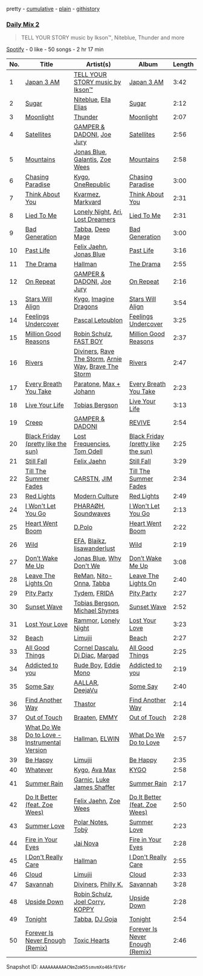 pretty - [cumulative](/playlists/cumulative/37i9dQZF1E3aggHoBbHSXE.md) - [plain](/playlists/plain/37i9dQZF1E3aggHoBbHSXE) - [githistory](https://github.githistory.xyz/mdn522/spotify-playlist-archive/blob/main/playlists/plain/37i9dQZF1E3aggHoBbHSXE)

### [Daily Mix 2](https://open.spotify.com/playlist/37i9dQZF1E3aggHoBbHSXE)

> TELL YOUR STORY music by Ikson™, Niteblue, Thunder and more

[Spotify](https://open.spotify.com/user/spotify) - 0 like - 50 songs - 2 hr 17 min

| No. | Title | Artist(s) | Album | Length |
|---|---|---|---|---|
| 1 | [Japan 3 AM](https://open.spotify.com/track/4IAWwW8zO9aQQaJUSusWE7) | [TELL YOUR STORY music by Ikson™](https://open.spotify.com/artist/1nJGnf3lzw1sC34D6P8i4I) | [Japan 3 AM](https://open.spotify.com/album/0rYmNVhl7J3BLALEl20Qsn) | 3:42 |
| 2 | [Sugar](https://open.spotify.com/track/7osOLs23Dmnz6eOGk8eZoN) | [Niteblue](https://open.spotify.com/artist/16LeQrs9jKCO8owOMQsJmM), [Ella Elias](https://open.spotify.com/artist/7JmeZM8ls7al9MP6pAnXWi) | [Sugar](https://open.spotify.com/album/4YtkrCGLBQgZdi8NzIAo3m) | 2:12 |
| 3 | [Moonlight](https://open.spotify.com/track/3BXXFBcWJW3su1sodrywxL) | [Thunder](https://open.spotify.com/artist/0LnP8n2mREw2UvRL00TJqt) | [Moonlight](https://open.spotify.com/album/68u0ZhWzY2lw8Jj1rerGxY) | 2:07 |
| 4 | [Satellites](https://open.spotify.com/track/6sWsJFiZ7LJm6BqHCpy46V) | [GAMPER & DADONI](https://open.spotify.com/artist/6HQ6vf4AloXyVNdyJhrX1J), [Joe Jury](https://open.spotify.com/artist/6CfdbVxJuo31StQ21ffOer) | [Satellites](https://open.spotify.com/album/0n5qFNQKmEvR2midexvkfy) | 2:56 |
| 5 | [Mountains](https://open.spotify.com/track/5JqTe36RFGJ1wdYBma0cZ7) | [Jonas Blue](https://open.spotify.com/artist/1HBjj22wzbscIZ9sEb5dyf), [Galantis](https://open.spotify.com/artist/4sTQVOfp9vEMCemLw50sbu), [Zoe Wees](https://open.spotify.com/artist/03d2mJXSMtuPI0nIvLnhoS) | [Mountains](https://open.spotify.com/album/2pgyKAkm9xy1CtxjLusURR) | 2:58 |
| 6 | [Chasing Paradise](https://open.spotify.com/track/0xSjAuPhm9tJXX2nRt2Avv) | [Kygo](https://open.spotify.com/artist/23fqKkggKUBHNkbKtXEls4), [OneRepublic](https://open.spotify.com/artist/5Pwc4xIPtQLFEnJriah9YJ) | [Chasing Paradise](https://open.spotify.com/album/6WgNtisaBfx6HlMGFDltTK) | 3:00 |
| 7 | [Think About You](https://open.spotify.com/track/3wmDowBgWG12G7TlZotwR2) | [Kvarmez](https://open.spotify.com/artist/5FTxWvOtpmLi3xmAiSWVoS), [Markvard](https://open.spotify.com/artist/6T5HsXQfkZAYRdytUcvd0U) | [Think About You](https://open.spotify.com/album/1ujKXDnB7Q9QTt1pficyOk) | 2:31 |
| 8 | [Lied To Me](https://open.spotify.com/track/5dO6eoFYVSkqtIcwIIAWr5) | [Lonely Night](https://open.spotify.com/artist/5z7pjN7SUEN8nZFOO4MWhx), [Ari](https://open.spotify.com/artist/0V1Q4k9X1xSKiF9JVzRof1), [Lost Dreamers](https://open.spotify.com/artist/19jOvlXvoXs2Crt2RJ0R9B) | [Lied To Me](https://open.spotify.com/album/4AXoL7a5TPU6rktqwBeBgU) | 2:31 |
| 9 | [Bad Generation](https://open.spotify.com/track/13Ik5JDSmUJrqnktO5L8Jn) | [Tabba](https://open.spotify.com/artist/71QfjBjd0okDeICcxMhf9C), [Deep Mage](https://open.spotify.com/artist/0MR7IMVJ0cdWJBivbwRr4A) | [Bad Generation](https://open.spotify.com/album/41N5fUw15CDj7L7HiAVc6P) | 3:00 |
| 10 | [Past Life](https://open.spotify.com/track/4yc0wKwKXGkx9Vqc42MIFy) | [Felix Jaehn](https://open.spotify.com/artist/4bL2B6hmLlMWnUEZnorEtG), [Jonas Blue](https://open.spotify.com/artist/1HBjj22wzbscIZ9sEb5dyf) | [Past Life](https://open.spotify.com/album/0vJYeZ82yiEUvuGBDMoqwL) | 3:16 |
| 11 | [The Drama](https://open.spotify.com/track/7t8tewLKbGpzb1hNXmlEuM) | [Hallman](https://open.spotify.com/artist/6lQbKezHkug0aJSkAjYYO5) | [The Drama](https://open.spotify.com/album/1xQq2d2Z9a0JVYu0QEhh7t) | 2:55 |
| 12 | [On Repeat](https://open.spotify.com/track/0HGpMpt4OrGUtdHq8dVuPN) | [GAMPER & DADONI](https://open.spotify.com/artist/6HQ6vf4AloXyVNdyJhrX1J), [Joe Jury](https://open.spotify.com/artist/6CfdbVxJuo31StQ21ffOer) | [On Repeat](https://open.spotify.com/album/7ybQ2Vblnsi7QomG9AJtmF) | 2:16 |
| 13 | [Stars Will Align](https://open.spotify.com/track/5REMa10O4aA2mLtYyflWxs) | [Kygo](https://open.spotify.com/artist/23fqKkggKUBHNkbKtXEls4), [Imagine Dragons](https://open.spotify.com/artist/53XhwfbYqKCa1cC15pYq2q) | [Stars Will Align](https://open.spotify.com/album/5q923PscX4aJaonXBWTDcj) | 3:54 |
| 14 | [Feelings Undercover](https://open.spotify.com/track/1zgGdPiM1kiouVwU3wpgQK) | [Pascal Letoublon](https://open.spotify.com/artist/0oXTS2yHUnuji1R7kc9J9a) | [Feelings Undercover](https://open.spotify.com/album/6BJY2gwDrLqBNrQrEa8jcs) | 3:25 |
| 15 | [Million Good Reasons](https://open.spotify.com/track/2dQZBkS0imJIezf1C7Dl73) | [Robin Schulz](https://open.spotify.com/artist/3t5xRXzsuZmMDkQzgOX35S), [FAST BOY](https://open.spotify.com/artist/56Qz2XwGj7FxnNKrfkWjnb) | [Million Good Reasons](https://open.spotify.com/album/3UpwS93J7Rcr18wwKzXYvT) | 2:37 |
| 16 | [Rivers](https://open.spotify.com/track/0lkygqhrrxLn4bbHMiNv9m) | [Diviners](https://open.spotify.com/artist/22lnnGKlaDxk8sfzCNRJuA), [Rave The Storm](https://open.spotify.com/artist/3QTfWGqj5EJ029w8ExpOli), [Arnie Way](https://open.spotify.com/artist/5cHBng7fvXk2Ea8UcyR5ct), [Brave The Storm](https://open.spotify.com/artist/6DPd6AkhKbj2qYKHULOU77) | [Rivers](https://open.spotify.com/album/0t5QVCJE5oTgwbWAe8Wvri) | 2:47 |
| 17 | [Every Breath You Take](https://open.spotify.com/track/16Q2JFTpFE8Exmv3d3qvDG) | [Paratone](https://open.spotify.com/artist/0ClVe54tk9xP1FBVdFWnWi), [Max + Johann](https://open.spotify.com/artist/7tUuueEA6DzbvvHmDy79Ow) | [Every Breath You Take](https://open.spotify.com/album/6aNJ0M7ssNkJUMRIfyclAb) | 2:23 |
| 18 | [Live Your Life](https://open.spotify.com/track/6VuAv3bQUSJjOJPLdjKMU1) | [Tobias Bergson](https://open.spotify.com/artist/0OaBO8SytZzvzAO3NOWiv3) | [Live Your Life](https://open.spotify.com/album/5BgxZbvz0Ip43CjeyJPrdw) | 3:13 |
| 19 | [Creep](https://open.spotify.com/track/6KtHzurc7we1i8WbdbDpJD) | [GAMPER & DADONI](https://open.spotify.com/artist/6HQ6vf4AloXyVNdyJhrX1J) | [REVIVE](https://open.spotify.com/album/6Ql8aJONGxDEyStRBOLVYK) | 2:54 |
| 20 | [Black Friday \(pretty like the sun\)](https://open.spotify.com/track/4MSj19TwYBLgDFj3ddEeco) | [Lost Frequencies](https://open.spotify.com/artist/7f5Zgnp2spUuuzKplmRkt7), [Tom Odell](https://open.spotify.com/artist/2txHhyCwHjUEpJjWrEyqyX) | [Black Friday \(pretty like the sun\)](https://open.spotify.com/album/4CAe3r1nsTTAjGcWqGZbAr) | 2:25 |
| 21 | [Still Fall](https://open.spotify.com/track/3JG1pGENyNtrVyPd1VPhN4) | [Felix Jaehn](https://open.spotify.com/artist/4bL2B6hmLlMWnUEZnorEtG) | [Still Fall](https://open.spotify.com/album/74e6pSi6iXw7TMut1Utb0f) | 3:29 |
| 22 | [Till The Summer Fades](https://open.spotify.com/track/1OGwgCtcjVJQAbZvVChEZF) | [CARSTN](https://open.spotify.com/artist/3Wb1mXnd1hXkGwys5m54YC), [JIM](https://open.spotify.com/artist/5ahYpnzCN3IMzBCFqwnKfr) | [Till The Summer Fades](https://open.spotify.com/album/7uRqoPcaqkP89JLtHhdtUi) | 2:34 |
| 23 | [Red Lights](https://open.spotify.com/track/6ZkWZ39oHQqU2VY4dXA6To) | [Modern Culture](https://open.spotify.com/artist/0Z7fLEbrUz9oFSh6sQTDAp) | [Red Lights](https://open.spotify.com/album/1hPLRUfnpjvpRaA8hOU2jP) | 2:49 |
| 24 | [I Won't Let You Go](https://open.spotify.com/track/6cCEeEs9JA5OI81XaM9RRv) | [PHARAØH](https://open.spotify.com/artist/5SHDLpahWqSLc0qhuGpS3f), [Soundwaves](https://open.spotify.com/artist/56BMviGiJkpclgY1dCJmcK) | [I Won't Let You Go](https://open.spotify.com/album/15pQByQw3CKTeHKG7VMYpW) | 2:13 |
| 25 | [Heart Went Boom](https://open.spotify.com/track/0nu2H3Bi9Nd9bL8jgOOWQa) | [D.Polo](https://open.spotify.com/artist/4PQtlNyUdOcwWl8VGWPcKB) | [Heart Went Boom](https://open.spotify.com/album/2Kf8v2OZgNMy8pjawXePh1) | 2:22 |
| 26 | [Wild](https://open.spotify.com/track/7FjgEvwp2auTqXFwZfmvwJ) | [EFA](https://open.spotify.com/artist/1Xg5tMFTyvI9QTMVltBcjy), [Blaikz](https://open.spotify.com/artist/0uqlT7M0lAL931lCyQLkde), [lisawanderlust](https://open.spotify.com/artist/73mCiGGnWwrRiUQBCaj8DF) | [Wild](https://open.spotify.com/album/3HjOVIz6qvuTBrOMWJIeel) | 2:19 |
| 27 | [Don’t Wake Me Up](https://open.spotify.com/track/3LEgGAl9zLcQWGTp7ptqtQ) | [Jonas Blue](https://open.spotify.com/artist/1HBjj22wzbscIZ9sEb5dyf), [Why Don't We](https://open.spotify.com/artist/2jnIB6XdLvnJUeNTy5A0J2) | [Don’t Wake Me Up](https://open.spotify.com/album/6ydP9IJkzpippCnXf2bpNs) | 3:08 |
| 28 | [Leave The Lights On](https://open.spotify.com/track/4DQWWC73wowRF1ygTwJ0pz) | [ReMan](https://open.spotify.com/artist/1dLHiu9aDXqtHzF5MLyUeR), [Nito\-Onna](https://open.spotify.com/artist/79GiwayvvpyZVErpH6BLsY), [Tabba](https://open.spotify.com/artist/71QfjBjd0okDeICcxMhf9C) | [Leave The Lights On](https://open.spotify.com/album/0NXPQHQvidHTqNaRBOSK1I) | 2:40 |
| 29 | [Pity Party](https://open.spotify.com/track/67ZUgEDE53KjzGIrzD7ps3) | [Tydem](https://open.spotify.com/artist/296OMSDXY07ucbNzwkIolZ), [FRIDA](https://open.spotify.com/artist/0Yl3oq30sTn7nopIGWW53p) | [Pity Party](https://open.spotify.com/album/74tjVZnwM9A1FtWhqWgcoa) | 2:27 |
| 30 | [Sunset Wave](https://open.spotify.com/track/3kD8Ed75AXHuzNmny7BUiO) | [Tobias Bergson](https://open.spotify.com/artist/0OaBO8SytZzvzAO3NOWiv3), [Michael Shynes](https://open.spotify.com/artist/1hoLjrdiXJoP9abACQNgx3) | [Sunset Wave](https://open.spotify.com/album/6g6IczQEJIyuG8QVKLEg6k) | 2:52 |
| 31 | [Lost Your Love](https://open.spotify.com/track/6CuISNgSkIsZYU1H1COjqw) | [Rammor](https://open.spotify.com/artist/73147xL7gw2ilXfbVPzTuw), [Lonely Night](https://open.spotify.com/artist/5z7pjN7SUEN8nZFOO4MWhx) | [Lost Your Love](https://open.spotify.com/album/5Hj66Z2Mj6Jjf8x3EGtRRD) | 3:23 |
| 32 | [Beach](https://open.spotify.com/track/5NjRMR7ecaQGEKMoZx4gbl) | [Limujii](https://open.spotify.com/artist/5wwtmRZaH7K74BXtobQ7tq) | [Beach](https://open.spotify.com/album/21wPLYNzKWc8Q6oa7CpYAh) | 2:27 |
| 33 | [All Good Things](https://open.spotify.com/track/3a7sdvMzjQwUjC12Aampe0) | [Cornel Dascalu](https://open.spotify.com/artist/7632rJnVLRDlmFAVaCfXNc), [Dj Diac](https://open.spotify.com/artist/2OHXRrSozCFXJZ8xiiobvE), [Margad](https://open.spotify.com/artist/0q9Rikyw58WDoqfQpp70kM) | [All Good Things](https://open.spotify.com/album/6eNO1sDBK8mXdqzH1K6kwM) | 2:25 |
| 34 | [Addicted to you](https://open.spotify.com/track/66KEpl7ptVOHcPgiYSbquV) | [Rude Boy](https://open.spotify.com/artist/4NQvePuasynNT9hYGdLdEI), [Eddie Mono](https://open.spotify.com/artist/7GOabzw3suXgKSSd7VLWnF) | [Addicted to you](https://open.spotify.com/album/3YvDTflDQPrd6VBBdX0jfQ) | 2:19 |
| 35 | [Some Say](https://open.spotify.com/track/0E2c1RmERzzZsLsDezWV2l) | [AALLAR](https://open.spotify.com/artist/0Zo4tbJKj4xYiidcaYRtz1), [DeejaVu](https://open.spotify.com/artist/3mvjFFkdgBRCeaSu51XM30) | [Some Say](https://open.spotify.com/album/0EmGB2Iq0xXoYnfgVH3Obx) | 2:40 |
| 36 | [Find Another Way](https://open.spotify.com/track/4LwehQ7QoNqlddC7HjmISU) | [Thastor](https://open.spotify.com/artist/4PmVPdsYRDdEzeK1jYCMVD) | [Find Another Way](https://open.spotify.com/album/6mfhVUCvIdiaBKKPM1Ij5k) | 2:14 |
| 37 | [Out of Touch](https://open.spotify.com/track/68j2vMJIyiabD4gOPGrGWE) | [Braaten](https://open.spotify.com/artist/0odPXKGYqtTpiWJFBhqyVB), [EMMY](https://open.spotify.com/artist/4rrI3dKjmTOzRZvOwOWOlu) | [Out of Touch](https://open.spotify.com/album/2oOtyCXzKaIyADn4TKmCE0) | 2:28 |
| 38 | [What Do We Do to Love \- Instrumental Version](https://open.spotify.com/track/6bnhbZLGMAu9zYrfeKk35F) | [Hallman](https://open.spotify.com/artist/6lQbKezHkug0aJSkAjYYO5), [ELWIN](https://open.spotify.com/artist/10S05PcIDD0jYe0GTS1272) | [What Do We Do to Love](https://open.spotify.com/album/40lHJ587Apo5Rw1wl6Vn9N) | 2:57 |
| 39 | [Be Happy](https://open.spotify.com/track/5X3Z3Z1r67CoEgaYFR22Cx) | [Limujii](https://open.spotify.com/artist/5wwtmRZaH7K74BXtobQ7tq) | [Be Happy](https://open.spotify.com/album/1to2Ll2eckClnMOVqbB0sF) | 2:35 |
| 40 | [Whatever](https://open.spotify.com/track/4rTPLtqJxa4UtCBkdMwSp6) | [Kygo](https://open.spotify.com/artist/23fqKkggKUBHNkbKtXEls4), [Ava Max](https://open.spotify.com/artist/4npEfmQ6YuiwW1GpUmaq3F) | [KYGO](https://open.spotify.com/album/5BrjR0P59l9SsbODztqs3q) | 2:58 |
| 41 | [Summer Rain](https://open.spotify.com/track/6Vw9mTodaSGMrVJMtcikGZ) | [Garnic](https://open.spotify.com/artist/3MgJmPTPtbAPvxiFQHxEGi), [Luke James Shaffer](https://open.spotify.com/artist/5rhcXbjwP1pnyqjlNo4AoP) | [Summer Rain](https://open.spotify.com/album/0ch4biUO2VZCzztFCZLZdn) | 2:17 |
| 42 | [Do It Better \(feat\. Zoe Wees\)](https://open.spotify.com/track/1kwHrBWAlucOE57lWugotk) | [Felix Jaehn](https://open.spotify.com/artist/4bL2B6hmLlMWnUEZnorEtG), [Zoe Wees](https://open.spotify.com/artist/03d2mJXSMtuPI0nIvLnhoS) | [Do It Better \(feat\. Zoe Wees\)](https://open.spotify.com/album/5mqNZCRQAKtzzDyohUmBEU) | 2:50 |
| 43 | [Summer Love](https://open.spotify.com/track/1hzeCvQq4ODQSPt9koRac5) | [Polar Notes](https://open.spotify.com/artist/7rgyMpZgczDhkLWiykajQb), [Tobÿ](https://open.spotify.com/artist/4U335qIDfj22QNS4iZcbPm) | [Summer Love](https://open.spotify.com/album/1X5PkV9a3ALIS6JJ5FM7Up) | 2:23 |
| 44 | [Fire in Your Eyes](https://open.spotify.com/track/44z3mpumE1PQYxGqRz0CAv) | [Jai Nova](https://open.spotify.com/artist/7m0d5KbIfUlF3aY9KnTw5U) | [Fire in Your Eyes](https://open.spotify.com/album/6HbBsPghBkVVzjjgyMbexQ) | 2:28 |
| 45 | [I Don't Really Care](https://open.spotify.com/track/4g1zJ2YqqHgpg43kOSJAcx) | [Hallman](https://open.spotify.com/artist/6lQbKezHkug0aJSkAjYYO5) | [I Don't Really Care](https://open.spotify.com/album/6PIz0zeI0WvebOw1oBnO7J) | 2:55 |
| 46 | [Cloud](https://open.spotify.com/track/5qYYC7hr1MPYW3F6W0bquB) | [Limujii](https://open.spotify.com/artist/5wwtmRZaH7K74BXtobQ7tq) | [Cloud](https://open.spotify.com/album/6GCa7cELOHmgNgxjoBUAnt) | 2:33 |
| 47 | [Savannah](https://open.spotify.com/track/0ZdUHFxifUJNqo7G4aJzoF) | [Diviners](https://open.spotify.com/artist/22lnnGKlaDxk8sfzCNRJuA), [Philly K.](https://open.spotify.com/artist/1v8lhkt5jZgHT8xi1wYNUS) | [Savannah](https://open.spotify.com/album/71cGzXXQV7S3GWFIS57IO5) | 3:28 |
| 48 | [Upside Down](https://open.spotify.com/track/67xGM8XQ3U4GCpSTr5XN9s) | [Robin Schulz](https://open.spotify.com/artist/3t5xRXzsuZmMDkQzgOX35S), [Joel Corry](https://open.spotify.com/artist/6DgP9otnZw5z6daOntINxp), [KOPPY](https://open.spotify.com/artist/5SfqIMwBJ7wD419vvb33mO) | [Upside Down](https://open.spotify.com/album/7d9ysVySNJRc1xAYX63ts9) | 2:28 |
| 49 | [Tonight](https://open.spotify.com/track/0mEKatmJUpjjZxbGiRej3A) | [Tabba](https://open.spotify.com/artist/71QfjBjd0okDeICcxMhf9C), [DJ Goja](https://open.spotify.com/artist/2bHWbDN72wdIF0Y48669zg) | [Tonight](https://open.spotify.com/album/2USi2YPz5OHfjYW6aSV9Qr) | 2:54 |
| 50 | [Forever Is Never Enough \(Remix\)](https://open.spotify.com/track/5G8Q6U6NwEcVz7ICnwk9FZ) | [Toxic Hearts](https://open.spotify.com/artist/4cYZbQXwZpe4X4JjbcncvF) | [Forever Is Never Enough \(Remix\)](https://open.spotify.com/album/2k8kFgi4h6VXzE0BQZvD02) | 2:46 |

Snapshot ID: `AAAAAAAAAACNmZoW55smvmXo46kfEV6r`
